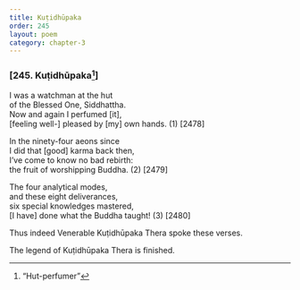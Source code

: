 ```yaml
---
title: Kuṭidhūpaka
order: 245
layout: poem
category: chapter-3
---
```


### \[245. Kuṭidhūpaka[^1]\]

I was a watchman at the hut  
of the Blessed One, Siddhattha.  
Now and again I perfumed \[it\],  
\[feeling well-\] pleased by \[my\] own hands. (1) \[2478\]

In the ninety-four aeons since  
I did that \[good\] karma back then,  
I’ve come to know no bad rebirth:  
the fruit of worshipping Buddha. (2) \[2479\]

The four analytical modes,  
and these eight deliverances,  
six special knowledges mastered,  
\[I have\] done what the Buddha taught! (3) \[2480\]

Thus indeed Venerable Kuṭidhūpaka Thera spoke these verses.

The legend of Kuṭidhūpaka Thera is finished.

[^1]: “Hut-perfumer”
